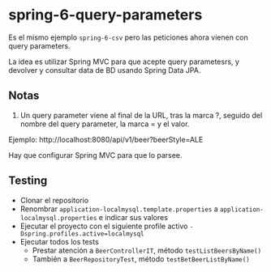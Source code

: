 # spring-6-query-parameters

Es el mismo ejemplo `spring-6-csv` pero las peticiones ahora vienen con query parameters.

La idea es utilizar Spring MVC para que acepte query parametesrs, y devolver y consultar data de BD usando Spring Data JPA.

## Notas

1. Un query parameter viene al final de la URL, tras la marca ?, seguido del nombre del query parameter, la marca = y el valor.

Ejemplo: http://localhost:8080/api/v1/beer?beerStyle=ALE

Hay que configurar Spring MVC para que lo parsee.

## Testing

- Clonar el repositorio
- Renombrar `application-localmysql.template.properties` a `application-localmysql.properties` e indicar sus valores
- Ejecutar el proyecto con el siguiente profile activo `-Dspring.profiles.active=localmysql`
- Ejecutar todos los tests
  - Prestar atención a `BeerControllerIT`, método `testListBeersByName()`
  - También a `BeerRepositoryTest`, método `testBetBeerListByName()`
